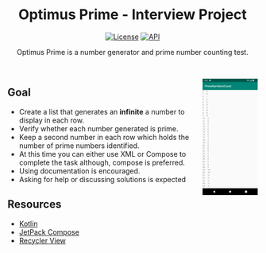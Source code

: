 <h1 align="center">Optimus Prime - Interview Project</h1>

<p align="center">
  <a href="https://opensource.org/licenses/Apache-2.0"><img alt="License" src="https://img.shields.io/badge/License-Apache%202.0-blue.svg"/></a>
  <a href="https://android-arsenal.com/api?level=26"><img alt="API" src="https://img.shields.io/badge/API-26%2B-brightgreen.svg?style=flat"/></a>
</p>

<p align="center">  
Optimus Prime is a number generator and prime number counting test.
</p>
</br>

<p align="center">
<img src="/repository_resource/Screenshot.png" align="right"  width="22%"/>
</p>

## Goal
- Create a list that generates an **infinite** a number to display in each row.
- Verify whether each number generated is prime.
- Keep a second number in each row which holds the number of prime numbers identified.
- At this time you can either use XML or Compose to complete the task although, compose is preferred.
- Using documentation is encouraged.
- Asking for help or discussing solutions is expected


## Resources
- [Kotlin](https://kotlinlang.org/) 
- [JetPack Compose](https://developer.android.com/jetpack/compose)
- [Recycler View](https://developer.android.com/develop/ui/views/layout/recyclerview)


